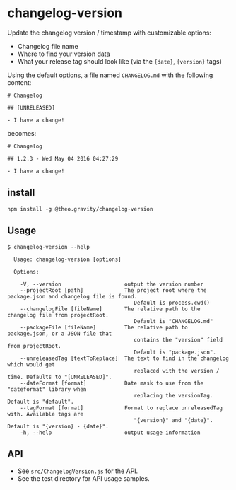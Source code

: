 # changelog-version

Update the changelog version / timestamp with customizable options:

- Changelog file name
- Where to find your version data
- What your release tag should look like (via the `{date}`, `{version}` tags)

Using the default options, a file named `CHANGELOG.md` with the following content:

```
# Changelog

## [UNRELEASED]

- I have a change!
```

becomes:

```
# Changelog

## 1.2.3 - Wed May 04 2016 04:27:29

- I have a change!
```

## install

`npm install -g @theo.gravity/changelog-version`

## Usage

```
$ changelog-version --help

  Usage: changelog-version [options]

  Options:

    -V, --version                    output the version number
    --projectRoot [path]             The project root where the package.json and changelog file is found.
                                        Default is process.cwd()
    --changelogFile [fileName]       The relative path to the changelog file from projectRoot.
                                        Default is "CHANGELOG.md"
    --packageFile [fileName]         The relative path to package.json, or a JSON file that
                                        contains the "version" field from projectRoot.
                                        Default is "package.json".
    --unreleasedTag [textToReplace]  The text to find in the changelog which would get
                                        replaced with the version / time. Defaults to "[UNRELEASED]".
    --dateFormat [format]            Date mask to use from the "dateformat" library when
                                        replacing the versionTag. Default is "default".
    --tagFormat [format]             Format to replace unreleasedTag with. Available tags are
                                        "{version}" and "{date}". Default is "{version} - {date}".
    -h, --help                       output usage information
```

## API

- See `src/ChangelogVersion.js` for the API.
- See the test directory for API usage samples.
